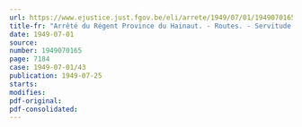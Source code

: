 ```yaml
---
url: https://www.ejustice.just.fgov.be/eli/arrete/1949/07/01/1949070165/justel
title-fr: "Arrêté du Régent Province du Hainaut. - Routes. - Servitude "non aedificandi""
date: 1949-07-01
source:
number: 1949070165
page: 7184
case: 1949-07-01/43
publication: 1949-07-25
starts:
modifies:
pdf-original:
pdf-consolidated:
---
```


